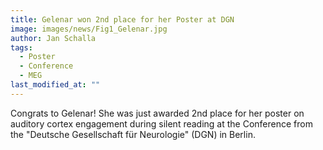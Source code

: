 ```yaml
---
title: Gelenar won 2nd place for her Poster at DGN
image: images/news/Fig1_Gelenar.jpg
author: Jan Schalla
tags: 
  - Poster
  - Conference
  - MEG
last_modified_at: ""
---
```


<!-- excerpt start -->
Congrats to Gelenar! She was just awarded 2nd place for her poster on auditory cortex engagement during silent reading at the Conference from the "Deutsche Gesellschaft für Neurologie" (DGN) in Berlin.
<!-- excerpt end -->


